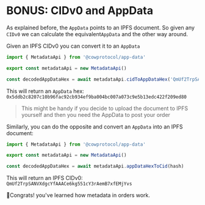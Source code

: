 # BONUS: CIDv0 and AppData

As explained before, the `AppData` points to an IPFS document. So given any `CIDv0` we can calculate the equivalent`AppData` and the other way around.

Given an IPFS CIDv0 you can convert it to an `AppData`

```typescript
import { MetadataApi } from '@cowprotocol/app-data'

export const metadataApi = new MetadataApi()

const decodedAppDataHex = await metadataApi.cidToAppDataHex('QmUf2TrpSANVXdgcYfAAACe6kg551cY3rAemB7xfEMjYvs')
```

This will return an `AppData` hex: `0x5ddb2c8207c10b96fac92cb934ef9ba004bc007a073c9e5b13edc422f209ed80`

> This might be handy if you decide to upload the document to IPFS yourself and then you need the AppData to post your order

Similarly, you can do the opposite and convert an `AppData` into an IPFS document:

```typescript
import { MetadataApi } from '@cowprotocol/app-data'

export const metadataApi = new MetadataApi()

const decodedAppDataHex = await metadataApi.appDataHexToCid(hash)
```

This will return an IPFS CIDv0: `QmUf2TrpSANVXdgcYfAAACe6kg551cY3rAemB7xfEMjYvs`

🎉Congrats! you've learned how metadata in orders work.
